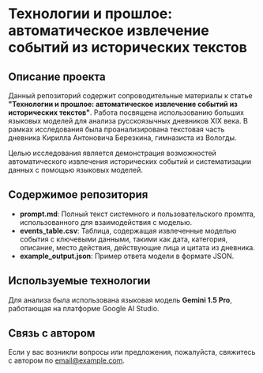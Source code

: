 # Технологии и прошлое: автоматическое извлечение событий из исторических текстов  

## Описание проекта  
Данный репозиторий содержит сопроводительные материалы к статье **"Технологии и прошлое: автоматическое извлечение событий из исторических текстов"**. Работа посвящена использованию больших языковых моделей для анализа русскоязычных дневников XIX века. В рамках исследования была проанализирована текстовая часть дневника Кирилла Антоновича Березкина, гимназиста из Вологды.  

Целью исследования является демонстрация возможностей автоматического извлечения исторических событий и систематизации данных с помощью языковых моделей.  

## Содержимое репозитория  
- **prompt.md**: Полный текст системного и пользовательского промпта, использованного для взаимодействия с моделью.  
- **events_table.csv**: Таблица, содержащая извлеченные моделью события с ключевыми данными, такими как дата, категория, описание, место действия, действующие лица и цитата из дневника.  
- **example_output.json**: Пример ответа модели в формате JSON.  

## Используемые технологии  
Для анализа была использована языковая модель **Gemini 1.5 Pro**, работающая на платформе Google AI Studio.  

## Связь с автором  
Если у вас возникли вопросы или предложения, пожалуйста, свяжитесь с автором по [email@example.com](mailto:email@example.com).  
